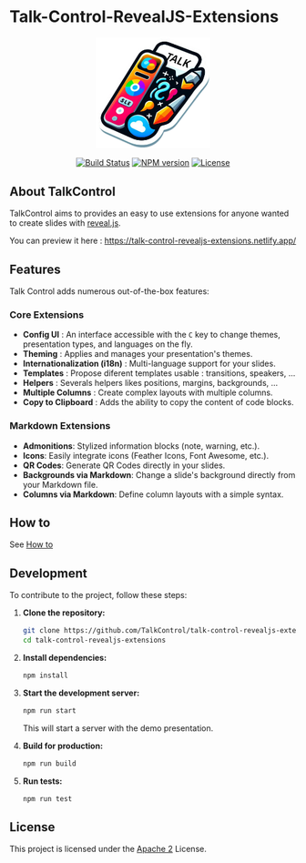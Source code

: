 # Talk-Control-RevealJS-Extensions

<p align="center">
    <a href="https://github.com/TalkControl/talk-control-revealjs-extensions" target="_blank"><img src="https://raw.githubusercontent.com/TalkControl/talk-control-revealjs-extensions/c81a3bb79852b61382e2a97444f5088d6102b3ec/public/talk-control.png" width="200" alt="TalkControl Logo"></a>
</p>

<p align="center">
    <a href="https://github.com/TalkControl/talk-control-revealjs-extensions/actions"><img src="https://github.com/TalkControl/talk-control-revealjs-extensions/actions/workflows/main.yml/badge.svg" alt="Build Status"></a>
    <a href="https://www.npmjs.com/package/talk-control-revealjs-extensions"><img src="https://img.shields.io/npm/v/talk-control-revealjs-extensions.svg" alt="NPM version"></a>
    <a href="https://github.com/TalkControl/talk-control-revealjs-extensions/blob/main/LICENSE"><img src="https://img.shields.io/github/license/TalkControl/talk-control-revealjs-extensions" alt="License"></a>
</p>

## About TalkControl

TalkControl aims to provides an easy to use extensions for anyone wanted to create slides with [reveal.js](https://github.com/hakimel/reveal.js).

You can preview it here : https://talk-control-revealjs-extensions.netlify.app/

## Features

Talk Control adds numerous out-of-the-box features:

### Core Extensions

-   **Config UI** : An interface accessible with the `C` key to change themes, presentation types, and languages on the fly.
-   **Theming** : Applies and manages your presentation's themes.
-   **Internationalization (i18n)** : Multi-language support for your slides.
-   **Templates** : Propose diferent templates usable : transitions, speakers, ...
-   **Helpers** : Severals helpers likes positions, margins, backgrounds, ...
-   **Multiple Columns** : Create complex layouts with multiple columns.
-   **Copy to Clipboard** : Adds the ability to copy the content of code blocks.

### Markdown Extensions

-   **Admonitions**: Stylized information blocks (note, warning, etc.).
-   **Icons**: Easily integrate icons (Feather Icons, Font Awesome, etc.).
-   **QR Codes**: Generate QR Codes directly in your slides.
-   **Backgrounds via Markdown**: Change a slide's background directly from your Markdown file.
-   **Columns via Markdown**: Define column layouts with a simple syntax.

## How to

See [How to](./docs/how-to.md)

## Development

To contribute to the project, follow these steps:

1.  **Clone the repository:**

    ```bash
    git clone https://github.com/TalkControl/talk-control-revealjs-extensions.git
    cd talk-control-revealjs-extensions
    ```

2.  **Install dependencies:**

    ```bash
    npm install
    ```

3.  **Start the development server:**

    ```bash
    npm run start
    ```

    This will start a server with the demo presentation.

4.  **Build for production:**

    ```bash
    npm run build
    ```

5.  **Run tests:**
    ```bash
    npm run test
    ```

## License

This project is licensed under the [Apache 2](LICENSE) License.
